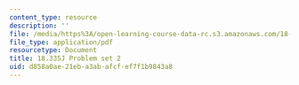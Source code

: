 ```yaml
---
content_type: resource
description: ''
file: /media/https%3A/open-learning-course-data-rc.s3.amazonaws.com/18-335j-introduction-to-numerical-methods-spring-2019/d858a0ae21eba3abafcfef7f1b9843a8_MIT18_335JS19_pset2.pdf
file_type: application/pdf
resourcetype: Document
title: 18.335J Problem set 2
uid: d858a0ae-21eb-a3ab-afcf-ef7f1b9843a8
---
```

